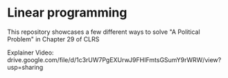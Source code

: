 # Linear programming
This repository showcases a few different ways to solve "A Political Problem" in Chapter 29 of CLRS

Explainer Video: drive.google.com/file/d/1c3rUW7PgEXUrwJ9FHIFmtsGSumY9rWRW/view?usp=sharing

